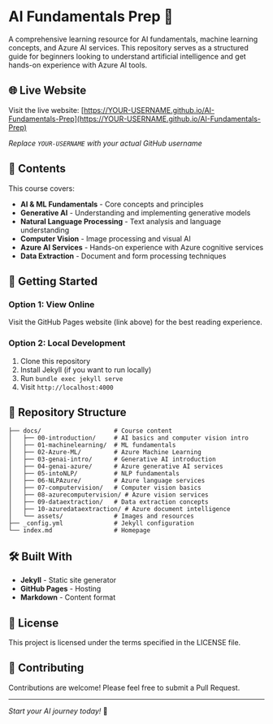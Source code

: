 # AI Fundamentals Prep 🤖

A comprehensive learning resource for AI fundamentals, machine learning concepts, and Azure AI services. This repository serves as a structured guide for beginners looking to understand artificial intelligence and get hands-on experience with Azure AI tools.

## 🌐 Live Website

Visit the live website: [https://YOUR-USERNAME.github.io/AI-Fundamentals-Prep](https://YOUR-USERNAME.github.io/AI-Fundamentals-Prep)

*Replace `YOUR-USERNAME` with your actual GitHub username*

## 📖 Contents

This course covers:

- **AI & ML Fundamentals** - Core concepts and principles
- **Generative AI** - Understanding and implementing generative models
- **Natural Language Processing** - Text analysis and language understanding
- **Computer Vision** - Image processing and visual AI
- **Azure AI Services** - Hands-on experience with Azure cognitive services
- **Data Extraction** - Document and form processing techniques

## 🚀 Getting Started

### Option 1: View Online
Visit the GitHub Pages website (link above) for the best reading experience.

### Option 2: Local Development
1. Clone this repository
2. Install Jekyll (if you want to run locally)
3. Run `bundle exec jekyll serve`
4. Visit `http://localhost:4000`

## 📁 Repository Structure

```
├── docs/                    # Course content
│   ├── 00-introduction/     # AI basics and computer vision intro
│   ├── 01-machinelearning/  # ML fundamentals
│   ├── 02-Azure-ML/         # Azure Machine Learning
│   ├── 03-genai-intro/      # Generative AI introduction
│   ├── 04-genai-azure/      # Azure generative AI services
│   ├── 05-intoNLP/          # NLP fundamentals
│   ├── 06-NLPAzure/         # Azure language services
│   ├── 07-computervision/   # Computer vision basics
│   ├── 08-azurecomputervision/ # Azure vision services
│   ├── 09-dataextraction/   # Data extraction concepts
│   ├── 10-azuredataextraction/ # Azure document intelligence
│   └── assets/              # Images and resources
├── _config.yml              # Jekyll configuration
└── index.md                 # Homepage
```

## 🛠️ Built With

- **Jekyll** - Static site generator
- **GitHub Pages** - Hosting
- **Markdown** - Content format

## 📄 License

This project is licensed under the terms specified in the LICENSE file.

## 🤝 Contributing

Contributions are welcome! Please feel free to submit a Pull Request.

---

*Start your AI journey today!* 🚀